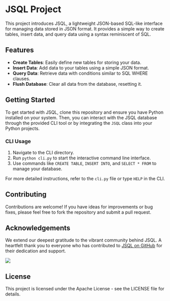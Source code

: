 # JSQL Project

This project introduces JSQL, a lightweight JSON-based SQL-like interface for managing data stored in JSON format. It provides a simple way to create tables, insert data, and query data using a syntax reminiscent of SQL.

## Features

- **Create Tables**: Easily define new tables for storing your data.
- **Insert Data**: Add data to your tables using a simple JSON format.
- **Query Data**: Retrieve data with conditions similar to SQL WHERE clauses.
- **Flush Database**: Clear all data from the database, resetting it.

## Getting Started

To get started with JSQL, clone this repository and ensure you have Python installed on your system. Then, you can interact with the JSQL database through the provided CLI tool or by integrating the `JSQL` class into your Python projects.

### CLI Usage

1. Navigate to the CLI directory.
2. Run `python cli.py` to start the interactive command line interface.
3. Use commands like `CREATE TABLE`, `INSERT INTO`, and `SELECT * FROM` to manage your database.

For more detailed instructions, refer to the `cli.py` file or type `HELP` in the CLI.

## Contributing

Contributions are welcome! If you have ideas for improvements or bug fixes, please feel free to fork the repository and submit a pull request.

## Acknowledgements

We extend our deepest gratitude to the vibrant community behind JSQL. A heartfelt thank you to everyone who has contributed to [JSQL on GitHub](https://github.com/sentrifybot/JSQL) for their dedication and support.

<a href="https://github.com/sentrifybot/JSQL/graphs/contributors">
  <img src="https://contrib.rocks/image?repo=sentrifybot/JSQL" />
</a>

## License

This project is licensed under the Apache License - see the LICENSE file for details.
